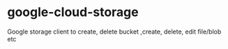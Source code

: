 # google-cloud-storage
Google storage client to create, delete bucket ,create, delete, edit file/blob etc 
